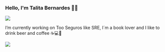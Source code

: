 ### Hello, I'm Talita Bernardes :elf_woman:
[<img src="https://img.shields.io/badge/linkedin-%230077B5.svg?&style=for-the-badge&logo=linkedin&logoColor=white" />](https://www.linkedin.com/in/talits/)

I’m currently working on Too Seguros like SRE, I´m a book lover and I like to drink beer and coffee ☕💻🍻
<div>
  <div>
    <img align="left" src="https://github-readme-stats.vercel.app/api?username=talits&show_icons=true&theme=material-palenight&count_private=true" />
  </div>
</div>

